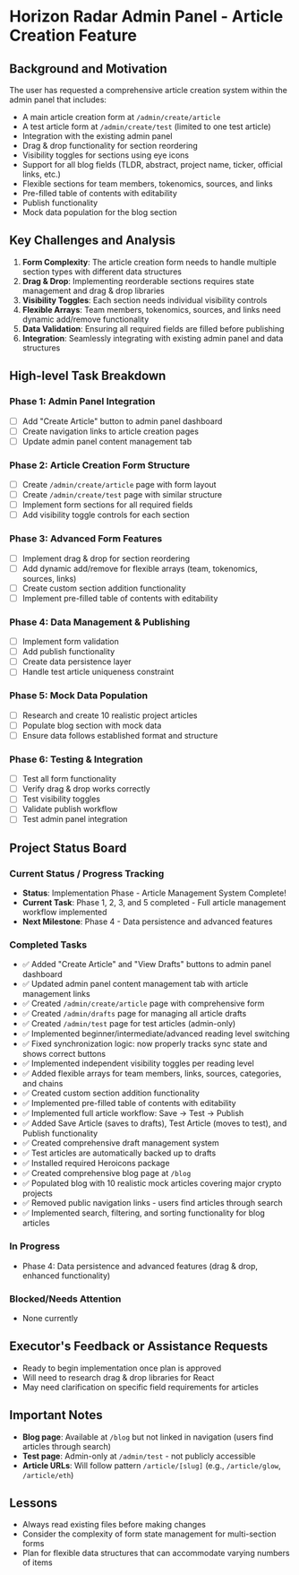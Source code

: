 # Horizon Radar Admin Panel - Article Creation Feature

## Background and Motivation

The user has requested a comprehensive article creation system within the admin panel that includes:
- A main article creation form at `/admin/create/article`
- A test article form at `/admin/create/test` (limited to one test article)
- Integration with the existing admin panel
- Drag & drop functionality for section reordering
- Visibility toggles for sections using eye icons
- Support for all blog fields (TLDR, abstract, project name, ticker, official links, etc.)
- Flexible sections for team members, tokenomics, sources, and links
- Pre-filled table of contents with editability
- Publish functionality
- Mock data population for the blog section

## Key Challenges and Analysis

1. **Form Complexity**: The article creation form needs to handle multiple section types with different data structures
2. **Drag & Drop**: Implementing reorderable sections requires state management and drag & drop libraries
3. **Visibility Toggles**: Each section needs individual visibility controls
4. **Flexible Arrays**: Team members, tokenomics, sources, and links need dynamic add/remove functionality
5. **Data Validation**: Ensuring all required fields are filled before publishing
6. **Integration**: Seamlessly integrating with existing admin panel and data structures

## High-level Task Breakdown

### Phase 1: Admin Panel Integration
- [ ] Add "Create Article" button to admin panel dashboard
- [ ] Create navigation links to article creation pages
- [ ] Update admin panel content management tab

### Phase 2: Article Creation Form Structure
- [ ] Create `/admin/create/article` page with form layout
- [ ] Create `/admin/create/test` page with similar structure
- [ ] Implement form sections for all required fields
- [ ] Add visibility toggle controls for each section

### Phase 3: Advanced Form Features
- [ ] Implement drag & drop for section reordering
- [ ] Add dynamic add/remove for flexible arrays (team, tokenomics, sources, links)
- [ ] Create custom section addition functionality
- [ ] Implement pre-filled table of contents with editability

### Phase 4: Data Management & Publishing
- [ ] Implement form validation
- [ ] Add publish functionality
- [ ] Create data persistence layer
- [ ] Handle test article uniqueness constraint

### Phase 5: Mock Data Population
- [ ] Research and create 10 realistic project articles
- [ ] Populate blog section with mock data
- [ ] Ensure data follows established format and structure

### Phase 6: Testing & Integration
- [ ] Test all form functionality
- [ ] Verify drag & drop works correctly
- [ ] Test visibility toggles
- [ ] Validate publish workflow
- [ ] Test admin panel integration

## Project Status Board

### Current Status / Progress Tracking
- **Status**: Implementation Phase - Article Management System Complete!
- **Current Task**: Phase 1, 2, 3, and 5 completed - Full article management workflow implemented
- **Next Milestone**: Phase 4 - Data persistence and advanced features

### Completed Tasks
- ✅ Added "Create Article" and "View Drafts" buttons to admin panel dashboard
- ✅ Updated admin panel content management tab with article management links
- ✅ Created `/admin/create/article` page with comprehensive form
- ✅ Created `/admin/drafts` page for managing all article drafts
- ✅ Created `/admin/test` page for test articles (admin-only)
- ✅ Implemented beginner/intermediate/advanced reading level switching
- ✅ Fixed synchronization logic: now properly tracks sync state and shows correct buttons
- ✅ Implemented independent visibility toggles per reading level
- ✅ Added flexible arrays for team members, links, sources, categories, and chains
- ✅ Created custom section addition functionality
- ✅ Implemented pre-filled table of contents with editability
- ✅ Implemented full article workflow: Save → Test → Publish
- ✅ Added Save Article (saves to drafts), Test Article (moves to test), and Publish functionality
- ✅ Created comprehensive draft management system
- ✅ Test articles are automatically backed up to drafts
- ✅ Installed required Heroicons package
- ✅ Created comprehensive blog page at `/blog`
- ✅ Populated blog with 10 realistic mock articles covering major crypto projects
- ✅ Removed public navigation links - users find articles through search
- ✅ Implemented search, filtering, and sorting functionality for blog articles

### In Progress
- Phase 4: Data persistence and advanced features (drag & drop, enhanced functionality)

### Blocked/Needs Attention
- None currently

## Executor's Feedback or Assistance Requests

- Ready to begin implementation once plan is approved
- Will need to research drag & drop libraries for React
- May need clarification on specific field requirements for articles

## Important Notes

- **Blog page**: Available at `/blog` but not linked in navigation (users find articles through search)
- **Test page**: Admin-only at `/admin/test` - not publicly accessible
- **Article URLs**: Will follow pattern `/article/[slug]` (e.g., `/article/glow`, `/article/eth`)

## Lessons

- Always read existing files before making changes
- Consider the complexity of form state management for multi-section forms
- Plan for flexible data structures that can accommodate varying numbers of items
